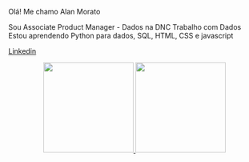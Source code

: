 Olá! Me chamo Alan Morato

Sou Associate Product Manager - Dados na DNC
Trabalho com Dados
Estou aprendendo Python para dados, SQL, HTML, CSS e javascript

[Linkedin](https://www.linkedin.com/in/alan-morato-37b214154/)

<div align="center">
  <a href="https://github.com/rafaballerini">
  <img height="180em" src="https://github-readme-stats.vercel.app/api?username=alanfmorato&show_icons=true&theme=dark&include_all_commits=true&count_private=true"/>
  <img height="180em" src="https://github-readme-stats.vercel.app/api/top-langs/?username=alanfmorato&layout=compact&langs_count=7&theme=dark"/>
</div>
